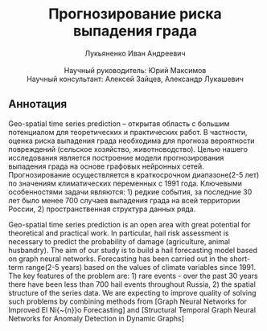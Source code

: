 <div align="center">
  <H1>
    Прогнозирование риска выпадения града
  </H1>
  Лукьяненко Иван Андреевич
</div><br>
<div align="center">
  Научный руководитель: Юрий Максимов <br>
  Научный консультант: Алексей Зайцев, Александр Лукашевич
</div>

## Аннотация
Geo-spatial time series prediction – открытая область с большим потенциалом для теоретических и практических работ. В частности, оценка риска выпадения града необходима для прогноза вероятности повреждений (сельское хозяйство, животноводство). Целью нашего исследования является построение модели прогнозирования выпадения града на основе графовых нейронных сетей. Прогнозирование осуществляется в краткосрочном диапазоне(2-5 лет) по значениям климатических переменных с 1991 года. Ключевыми особенностями задачи являются: 1) редкие события, за последние 30 лет было менее 700 случаев выпадения града на всей территории России, 2) пространственная структура данных ряда.

Geo-spatial time series prediction is an open area with great potential for theoretical and practical work. In particular, hail risk assessment is necessary to predict the probability of damage (agriculture, animal husbandry). The aim of our study is to build a hail forecasting model based on graph neural networks. Forecasting has been carried out in the short-term range(2-5 years) based on the values of climate variables since 1991. The key features of the problem are: 1) rare events - over the past 30 years there have been less than 700 hail events throughout Russia, 2) the spatial structure of the series data. We are expecting to improve quality of solving such problems by combining methods from [Graph Neural Networks for Improved El Ni{\~{n}}o Forecasting] and [Structural Temporal Graph Neural Networks for Anomaly Detection in Dynamic Graphs]

